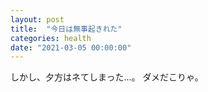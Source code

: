 ```yaml
---
layout: post
title:  "今日は無事起きれた"
categories: health
date: "2021-03-05 00:00:00"
---
```


しかし、夕方はネてしまった...。
ダメだこりゃ。

